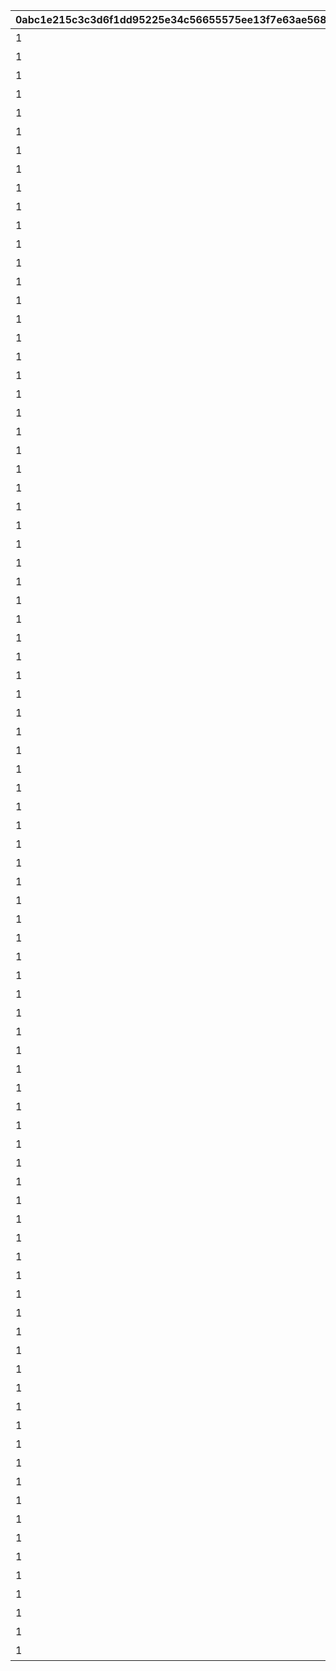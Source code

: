 |0abc1e215c3c3d6f1dd95225e34c56655575ee13f7e63ae5680a1bdcc1a47367|30285a026e1d369e649fb42652c86f54c9eeed97007c062227b94e74f53a96ad|c1111f29f41518333682a10ed01e316e20c2b381d3b4f1f9ad6d279d25e6ea1b|ab086ca1d0bfcf343eff20062fc745f79fda33863bce417e2ed985abddd9f5b9|8c4a5b653167b7145ec4862eccc4fac0054feaf0bda1fcb33786b8c334e81edb|6482b7c2c0ab1e5f281b3ba5dba47a89bae6a1c95a5aa41b02b5c7e368dc9c88|016d03411493e313ab4c67b59c5ce85d697ea738d1b73fd5161e2fa05ab1815a|5af9aec1c02692b9e9847e424403f5f63944752a9842713ead9cce9ba8a4fe09|9cde41620cfca07e4bb689974cc4d40c4cd2c35bedb5fbcbf10155ccb02b992c|35215f2d218e8d481d9fdbb2a012392f8d88ac1e993440be897193c806a200cb|d10ef37298e60856d95f9e4db958bb3d686226d50c9884a9cd9a8f2ea4ba444f|ec43d1464ab69e36e14613a92e236e02124a61af145c454ac0391c2b1bdef794|d60545a8c3428cb8a558795940b2e7b721cb4748e0c79a882c193ad56a759480|e5579449adec4cfdb3a770ebad87d21d73e53a24c0836a0ad846fc7b978685bd|ac78881da58bf7246f193eebe8d003c2ff62437eefb361d9a261f42162f24375|adfd2db1bcbb83a4925851fce40ad6e51ca0d5f05b22519aab44ee96557dc638|522116017a8a453bd9f6697189db824baf9dcaccbbcc6e4a4849a6c6594de3dd|652f5d0e47b22bfad82372414d9a09f7781470d8e35c89040b9550a699b907ec|40632440d0d1c212310920c58d23096cff0decd9a615fd9806313951fa6d4a0a|4b94b77e3603f78b8e390f78977937df60da812a69dde830fceaa860a5cce59a|
| --- | --- | --- | --- | --- | --- | --- | --- | --- | --- | --- | --- | --- | --- | --- | --- | --- | --- | --- | --- |
|1|0|クランバトル開始！キャラを育成して\nモンスターを討伐しよう！|2018/03/31 23:59:59|2018/03/21 5:00:00|2018/04/20 4:59:59|2018/04/05 17:00:00|1001|2018/04/20 4:59:59|0|2018/04/01|101011|40004|0|101011|2018/04/01|クランバトル開始！クランメンバーと協力して\nモンスターを討伐しよう！|25|90|0|
|1|0|クランバトル開始！キャラを育成して\nモンスターを討伐しよう！|2018/04/30 23:59:59|2018/04/20 5:00:00|2018/05/22 4:59:59|2018/05/02 17:00:00|1002|2018/05/22 4:59:59|0|2018/05/01|101021|40004|0|101021|2018/05/01|クランメンバーと協力して\n強力なモンスターを討伐しよう！|25|90|0|
|1|0|クランバトル開始！キャラを育成して\nモンスターを討伐しよう！|2018/05/31 23:59:59|2018/05/22 5:00:00|2018/06/21 4:59:59|2018/06/01 17:00:00|1003|2018/06/21 4:59:59|0|2018/06/01|101042|40004|0|101042|2018/06/01|クランメンバーと協力して\n強力なモンスターを討伐しよう！|25|90|0|
|1|0|クランバトル開始！キャラを育成して\nモンスターを討伐しよう！|2018/06/30 23:59:59|2018/06/21 5:00:00|2018/07/21 4:59:59|2018/07/02 17:00:00|1004|2018/07/21 4:59:59|0|2018/07/01|101161|40004|0|101161|2018/07/01|クランメンバーと協力して\n強力なモンスターを討伐しよう！|25|90|0|
|1|0|クランバトル開始！キャラを育成して\nモンスターを討伐しよう！|2018/07/31 23:59:59|2018/07/21 5:00:00|2018/08/22 4:59:59|2018/08/01 17:00:00|1005|2018/08/22 4:59:59|0|2018/08/01|101171|40004|0|101171|2018/08/01|クランメンバーと協力して\n強力なモンスターを討伐しよう！|25|90|0|
|1|0|クランバトル開始！キャラを育成して\nモンスターを討伐しよう！|2018/08/31 23:59:59|2018/08/22 5:00:00|2018/09/21 4:59:59|2018/09/03 17:00:00|1006|2018/09/21 4:59:59|0|2018/09/01|101191|40004|0|101191|2018/09/01|クランメンバーと協力して\n強力なモンスターを討伐しよう！|25|90|0|
|1|0|クランバトル開始！キャラを育成して\nモンスターを討伐しよう！|2018/09/30 23:59:59|2018/09/21 5:00:00|2018/10/22 4:59:59|2018/10/01 17:00:00|1007|2018/10/22 4:59:59|0|2018/10/01|101202|40004|0|101202|2018/10/01|クランメンバーと協力して\n強力なモンスターを討伐しよう！|25|90|0|
|1|0|クランバトル開始！キャラを育成して\nモンスターを討伐しよう！|2018/10/31 23:59:59|2018/10/22 5:00:00|2018/11/22 4:59:59|2018/11/01 17:00:00|1008|2018/11/22 4:59:59|0|2018/11/01|101292|40004|0|101292|2018/11/01|クランメンバーと協力して\n強力なモンスターを討伐しよう！|25|90|0|
|1|0|クランバトル開始！キャラを育成して\nモンスターを討伐しよう！|2018/11/30 23:59:59|2018/11/22 5:00:00|2018/12/22 4:59:59|2018/12/03 18:00:00|1009|2018/12/22 4:59:59|0|2018/12/01|101302|40004|0|101302|2018/12/01|クランメンバーと協力して\n強力なモンスターを討伐しよう！|25|90|0|
|1|0|クランバトル開始！キャラを育成して\nモンスターを討伐しよう！|2018/12/30 23:59:59|2018/12/22 5:00:00|2019/01/23 4:59:59|2018/12/31 15:00:00|1010|2019/01/23 4:59:59|0|2018/12/31|101441|40004|0|101441|2018/12/31|クランメンバーと協力して\n強力なモンスターを討伐しよう！|25|90|0|
|1|0|クランバトル開始！キャラを育成して\nモンスターを討伐しよう！|2019/01/30 23:59:59|2019/01/23 5:00:00|2019/02/20 4:59:59|2019/01/31 15:00:00|1011|2019/02/20 4:59:59|0|2019/01/31|101452|40004|0|101452|2019/01/31|クランメンバーと協力して\n強力なモンスターを討伐しよう！|25|90|0|
|1|0|クランバトル開始！キャラを育成して\nモンスターを討伐しよう！|2019/02/27 23:59:59|2019/02/20 5:00:00|2019/03/23 4:59:59|2019/02/28 15:00:00|1012|2019/03/23 4:59:59|0|2019/02/28|101562|40004|0|101562|2019/02/28|クランメンバーと協力して\n強力なモンスターを討伐しよう！|25|90|0|
|1|0|クランバトル開始！キャラを育成して\nモンスターを討伐しよう！|2019/03/30 23:59:59|2019/03/23 5:00:00|2019/04/22 4:59:59|2019/03/31 15:00:00|1013|2019/04/22 4:59:59|0|2019/03/31|101011|40004|0|101011|2019/03/31|クランメンバーと協力して\n強力なモンスターを討伐しよう！|25|90|0|
|1|0|クランバトル開始！キャラを育成して\nモンスターを討伐しよう！|2019/04/29 23:59:59|2019/04/22 5:00:00|2019/05/23 4:59:59|2019/04/30 15:00:00|1014|2019/05/23 4:59:59|0|2019/04/30|101021|40004|0|101021|2019/04/30|クランメンバーと協力して\n強力なモンスターを討伐しよう！|25|90|0|
|1|0|クランバトル開始！キャラを育成して\nモンスターを討伐しよう！|2019/05/30 23:59:59|2019/05/23 5:00:00|2019/06/22 4:59:59|2019/05/31 15:00:00|1015|2019/06/22 4:59:59|0|2019/05/31|101042|40004|0|101042|2019/05/31|クランメンバーと協力して\n強力なモンスターを討伐しよう！|25|90|0|
|1|0|クランバトル開始！キャラを育成して\nモンスターを討伐しよう！|2019/06/29 23:59:59|2019/06/22 5:00:00|2019/07/23 4:59:59|2019/06/30 15:00:00|1016|2019/07/23 4:59:59|0|2019/06/30|101162|40004|0|101162|2019/06/30|クランメンバーと協力して\n強力なモンスターを討伐しよう！|25|90|0|
|1|0|クランバトル開始！キャラを育成して\nモンスターを討伐しよう！|2019/07/30 23:59:59|2019/07/23 5:00:00|2019/08/23 4:59:59|2019/07/31 15:00:00|1017|2019/08/23 4:59:59|0|2019/07/31|101172|40004|0|101172|2019/07/31|クランメンバーと協力して\n強力なモンスターを討伐しよう！|25|90|0|
|1|0|クランバトル開始！キャラを育成して\nモンスターを討伐しよう！|2019/08/30 23:59:59|2019/08/23 5:00:00|2019/09/23 4:59:59|2019/08/31 15:00:00|1018|2019/09/23 4:59:59|0|2019/08/31|101192|40004|0|101192|2019/08/31|クランメンバーと協力して\n強力なモンスターを討伐しよう！|25|90|0|
|1|0|クランバトル開始！キャラを育成して\nモンスターを討伐しよう！|2019/09/29 23:59:59|2019/09/23 5:00:00|2019/10/25 4:59:59|2019/09/30 15:00:00|1019|2019/10/25 4:59:59|0|2019/09/30|101202|40004|0|101202|2019/09/30|クランメンバーと協力して\n強力なモンスターを討伐しよう！|25|90|0|
|1|0|クランバトル開始！キャラを育成して\nモンスターを討伐しよう！|2019/10/30 23:59:59|2019/10/25 5:00:00|2019/11/24 4:59:59|2019/10/31 15:00:00|1020|2019/11/24 4:59:59|0|2019/10/31|101292|40004|0|101292|2019/10/31|クランメンバーと協力して\n強力なモンスターを討伐しよう！|25|90|0|
|1|0|クランバトル開始！キャラを育成して\nモンスターを討伐しよう！|2019/11/29 23:59:59|2019/11/24 5:00:00|2019/12/25 4:59:59|2019/11/30 15:00:00|1021|2019/12/25 4:59:59|0|2019/11/30|101302|40004|0|101302|2019/11/30|クランメンバーと協力して\n強力なモンスターを討伐しよう！|25|90|0|
|1|0|クランバトル開始！キャラを育成して\nモンスターを討伐しよう！|2019/12/30 23:59:59|2019/12/25 5:00:00|2020/01/25 4:59:59|2019/12/31 15:00:00|1022|2020/01/25 4:59:59|0|2019/12/31|101441|40004|0|101441|2019/12/31|クランメンバーと協力して\n強力なモンスターを討伐しよう！|25|90|0|
|1|0|クランバトル開始！キャラを育成して\nモンスターを討伐しよう！|2020/01/30 23:59:59|2020/01/25 5:00:00|2020/02/23 4:59:59|2020/01/31 15:00:00|1023|2020/02/23 4:59:59|0|2020/01/31|101452|40004|0|101452|2020/01/31|クランメンバーと協力して\n強力なモンスターを討伐しよう！|25|90|0|
|1|0|クランバトル開始！キャラを育成して\nモンスターを討伐しよう！|2020/02/28 23:59:59|2020/02/23 5:00:00|2020/03/25 4:59:59|2020/02/29 15:00:00|1024|2020/03/25 4:59:59|0|2020/02/29|101562|40004|0|101562|2020/02/29|クランメンバーと協力して\n強力なモンスターを討伐しよう！|25|90|0|
|1|0|クランバトル開始！キャラを育成して\nモンスターを討伐しよう！|2020/03/30 23:59:59|2020/03/25 5:00:00|2020/04/25 4:59:59|2020/03/31 15:00:00|1025|2020/04/25 4:59:59|0|2020/03/31|101011|40004|0|101011|2020/03/31|クランメンバーと協力して\n強力なモンスターを討伐しよう！|25|90|0|
|1|0|クランバトル開始！キャラを育成して\nモンスターを討伐しよう！|2020/04/29 23:59:59|2020/04/25 5:00:00|2020/05/26 4:59:59|2020/04/30 15:00:00|1026|2020/05/26 4:59:59|0|2020/04/30|101021|40004|0|101021|2020/04/30|クランメンバーと協力して\n強力なモンスターを討伐しよう！|25|90|0|
|1|0|クランバトル開始！キャラを育成して\nモンスターを討伐しよう！|2020/05/30 23:59:59|2020/05/26 5:00:00|2020/06/25 4:59:59|2020/05/31 15:00:00|1027|2020/06/25 4:59:59|0|2020/05/31|101042|40004|0|101042|2020/05/31|クランメンバーと協力して\n強力なモンスターを討伐しよう！|25|90|0|
|1|0|クランバトル開始！キャラを育成して\nモンスターを討伐しよう！|2020/06/29 23:59:59|2020/06/25 5:00:00|2020/07/26 4:59:59|2020/06/30 15:00:00|1028|2020/07/26 4:59:59|0|2020/06/30|101162|40004|0|101162|2020/06/30|クランメンバーと協力して\n強力なモンスターを討伐しよう！|25|90|0|
|1|0|クランバトル開始！キャラを育成して\nモンスターを討伐しよう！|2020/07/30 23:59:59|2020/07/26 5:00:00|2020/08/26 4:59:59|2020/07/31 15:00:00|1029|2020/08/26 4:59:59|0|2020/07/31|101172|40004|0|101172|2020/07/31|クランメンバーと協力して\n強力なモンスターを討伐しよう！|25|90|0|
|1|0|クランバトル開始！キャラを育成して\nモンスターを討伐しよう！|2020/08/30 23:59:59|2020/08/26 5:00:00|2020/09/25 4:59:59|2020/08/31 15:00:00|1030|2020/09/25 4:59:59|0|2020/08/31|101192|40004|0|101192|2020/08/31|クランメンバーと協力して\n強力なモンスターを討伐しよう！|25|90|0|
|1|0|クランバトル開始！キャラを育成して\nモンスターを討伐しよう！|2020/09/29 23:59:59|2020/09/25 5:00:00|2020/10/26 4:59:59|2020/09/30 15:00:00|1031|2020/10/26 4:59:59|0|2020/09/30|101202|40004|0|101202|2020/09/30|クランメンバーと協力して\n強力なモンスターを討伐しよう！|25|90|0|
|1|0|クランバトル開始！キャラを育成して\nモンスターを討伐しよう！|2020/10/30 23:59:59|2020/10/26 5:00:00|2020/11/25 4:59:59|2020/10/31 15:00:00|1032|2020/11/25 4:59:59|0|2020/10/31|101292|40004|0|101292|2020/10/31|クランメンバーと協力して\n強力なモンスターを討伐しよう！|25|90|0|
|1|0|クランバトル開始！キャラを育成して\nモンスターを討伐しよう！|2020/11/29 23:59:59|2020/11/25 5:00:00|2020/12/26 4:59:59|2020/11/30 15:00:00|1033|2020/12/26 4:59:59|0|2020/11/30|101302|40004|0|101302|2020/11/30|クランメンバーと協力して\n強力なモンスターを討伐しよう！|25|90|0|
|1|0|クランバトル開始！キャラを育成して\nモンスターを討伐しよう！|2020/12/30 23:59:59|2020/12/26 5:00:00|2021/01/26 4:59:59|2020/12/31 15:00:00|1034|2021/01/26 4:59:59|0|2020/12/31|101441|40004|0|101441|2020/12/31|クランメンバーと協力して\n強力なモンスターを討伐しよう！|25|90|0|
|1|0|クランバトル開始！キャラを育成して\nモンスターを討伐しよう！|2021/01/30 23:59:59|2021/01/26 5:00:00|2021/02/23 4:59:59|2021/01/31 15:00:00|1035|2021/02/23 4:59:59|0|2021/01/31|101452|40004|0|101452|2021/01/31|クランメンバーと協力して\n強力なモンスターを討伐しよう！|25|90|0|
|1|0|クランバトル開始！キャラを育成して\nモンスターを討伐しよう！|2021/02/27 23:59:59|2021/02/23 5:00:00|2021/03/26 4:59:59|2021/02/28 15:00:00|1036|2021/03/26 4:59:59|0|2021/02/28|101562|40004|0|101562|2021/02/28|クランメンバーと協力して\n強力なモンスターを討伐しよう！|25|90|0|
|1|0|クランバトル開始！キャラを育成して\nモンスターを討伐しよう！|2021/03/30 23:59:59|2021/03/26 5:00:00|2021/04/25 4:59:59|2021/03/31 15:00:00|1037|2021/04/25 4:59:59|0|2021/03/31|101011|40004|0|101011|2021/03/31|クランメンバーと協力して\n強力なモンスターを討伐しよう！|25|90|0|
|1|0|クランバトル開始！キャラを育成して\nモンスターを討伐しよう！|2021/04/29 23:59:59|2021/04/25 5:00:00|2021/05/26 4:59:59|2021/04/30 15:00:00|1038|2021/05/26 4:59:59|0|2021/04/30|101021|40004|0|101021|2021/04/30|クランメンバーと協力して\n強力なモンスターを討伐しよう！|25|90|0|
|1|0|クランバトル開始！キャラを育成して\nモンスターを討伐しよう！|2021/05/30 23:59:59|2021/05/26 5:00:00|2021/06/25 4:59:59|2021/05/31 15:00:00|1039|2021/06/25 4:59:59|0|2021/05/31|101042|40004|0|101042|2021/05/31|クランメンバーと協力して\n強力なモンスターを討伐しよう！|25|90|0|
|1|0|クランバトル開始！キャラを育成して\nモンスターを討伐しよう！|2021/06/29 23:59:59|2021/06/25 5:00:00|2021/07/26 4:59:59|2021/06/30 15:00:00|1040|2021/07/26 4:59:59|0|2021/06/30|101162|40004|0|101162|2021/06/30|クランメンバーと協力して\n強力なモンスターを討伐しよう！|25|90|0|
|1|0|クランバトル開始！キャラを育成して\nモンスターを討伐しよう！|2021/07/30 23:59:59|2021/07/26 5:00:00|2021/08/26 4:59:59|2021/07/31 15:00:00|1041|2021/08/26 4:59:59|0|2021/07/31|101172|40004|0|101172|2021/07/31|クランメンバーと協力して\n強力なモンスターを討伐しよう！|25|90|0|
|1|0|クランバトル開始！キャラを育成して\nモンスターを討伐しよう！|2021/08/30 23:59:59|2021/08/26 5:00:00|2021/09/25 4:59:59|2021/08/31 15:00:00|1042|2021/09/25 4:59:59|0|2021/08/31|101192|40004|0|101192|2021/08/31|クランメンバーと協力して\n強力なモンスターを討伐しよう！|25|90|0|
|1|0|クランバトル開始！キャラを育成して\nモンスターを討伐しよう！|2021/09/29 23:59:59|2021/09/25 5:00:00|2021/10/26 4:59:59|2021/09/30 15:00:00|1043|2021/10/26 4:59:59|0|2021/09/30|101202|40004|0|101202|2021/09/30|クランメンバーと協力して\n強力なモンスターを討伐しよう！|25|90|0|
|1|0|クランバトル開始！キャラを育成して\nモンスターを討伐しよう！|2021/10/30 23:59:59|2021/10/26 5:00:00|2021/11/25 4:59:59|2021/10/31 15:00:00|1044|2021/11/25 4:59:59|0|2021/10/31|101292|40004|0|101292|2021/10/31|クランメンバーと協力して\n強力なモンスターを討伐しよう！|25|90|0|
|1|0|クランバトル開始！キャラを育成して\nモンスターを討伐しよう！|2021/11/29 23:59:59|2021/11/25 5:00:00|2021/12/26 4:59:59|2021/11/30 15:00:00|1045|2021/12/26 4:59:59|0|2021/11/30|101302|40004|0|101302|2021/11/30|クランメンバーと協力して\n強力なモンスターを討伐しよう！|25|90|0|
|1|0|クランバトル開始！キャラを育成して\nモンスターを討伐しよう！|2021/12/30 23:59:59|2021/12/26 5:00:00|2022/01/26 4:59:59|2021/12/31 15:00:00|1046|2022/01/26 4:59:59|0|2021/12/31|101441|40004|0|101441|2021/12/31|クランメンバーと協力して\n強力なモンスターを討伐しよう！|25|90|0|
|1|0|クランバトル開始！キャラを育成して\nモンスターを討伐しよう！|2022/01/30 23:59:59|2022/01/26 5:00:00|2022/02/23 4:59:59|2022/01/31 15:00:00|1047|2022/02/23 4:59:59|0|2022/01/31|101452|40004|0|101452|2022/01/31|クランメンバーと協力して\n強力なモンスターを討伐しよう！|25|90|0|
|1|0|クランバトル開始！キャラを育成して\nモンスターを討伐しよう！|2022/02/27 23:59:59|2022/02/23 5:00:00|2022/03/26 4:59:59|2022/02/28 15:00:00|1048|2022/03/26 4:59:59|0|2022/02/28|101562|40004|0|101562|2022/02/28|クランメンバーと協力して\n強力なモンスターを討伐しよう！|25|90|0|
|1|0|クランバトル開始！キャラを育成して\nモンスターを討伐しよう！|2022/03/30 23:59:59|2022/03/26 5:00:00|2022/04/25 4:59:59|2022/03/31 15:00:00|1049|2022/04/25 4:59:59|0|2022/03/31|101011|40004|0|101011|2022/03/31|クランメンバーと協力して\n強力なモンスターを討伐しよう！|25|90|0|
|1|0|クランバトル開始！キャラを育成して\nモンスターを討伐しよう！|2022/04/29 23:59:59|2022/04/25 5:00:00|2022/05/26 4:59:59|2022/04/30 15:00:00|1050|2022/05/26 4:59:59|0|2022/04/30|101021|40004|0|101021|2022/04/30|クランメンバーと協力して\n強力なモンスターを討伐しよう！|25|90|0|
|1|0|クランバトル開始！キャラを育成して\nモンスターを討伐しよう！|2022/05/30 23:59:59|2022/05/26 5:00:00|2022/06/25 4:59:59|2022/05/31 15:00:00|1051|2022/06/25 4:59:59|0|2022/05/31|101042|40004|0|101042|2022/05/31|クランメンバーと協力して\n強力なモンスターを討伐しよう！|25|90|0|
|1|0|クランバトル開始！キャラを育成して\nモンスターを討伐しよう！|2022/06/29 23:59:59|2022/06/25 5:00:00|2022/07/26 4:59:59|2022/06/30 15:00:00|1052|2022/07/26 4:59:59|0|2022/06/30|101162|40004|0|101162|2022/06/30|クランメンバーと協力して\n強力なモンスターを討伐しよう！|25|90|0|
|1|0|クランバトル開始！キャラを育成して\nモンスターを討伐しよう！|2022/07/30 23:59:59|2022/07/26 5:00:00|2022/08/26 4:59:59|2022/07/31 15:00:00|1053|2022/08/26 4:59:59|0|2022/07/31|101172|40004|0|101172|2022/07/31|クランメンバーと協力して\n強力なモンスターを討伐しよう！|25|90|0|
|1|0|クランバトル開始！キャラを育成して\nモンスターを討伐しよう！|2022/08/30 23:59:59|2022/08/26 5:00:00|2022/09/25 4:59:59|2022/08/31 15:00:00|1054|2022/09/25 4:59:59|0|2022/08/31|101192|40004|0|101192|2022/08/31|クランメンバーと協力して\n強力なモンスターを討伐しよう！|25|90|0|
|1|0|クランバトル開始！キャラを育成して\nモンスターを討伐しよう！|2022/09/29 23:59:59|2022/09/25 5:00:00|2022/10/26 4:59:59|2022/09/30 15:00:00|1055|2022/10/26 4:59:59|0|2022/09/30|101202|40004|0|101202|2022/09/30|クランメンバーと協力して\n強力なモンスターを討伐しよう！|25|90|0|
|1|0|クランバトル開始！キャラを育成して\nモンスターを討伐しよう！|2022/10/30 23:59:59|2022/10/26 5:00:00|2022/11/25 4:59:59|2022/10/31 15:00:00|1056|2022/11/25 4:59:59|0|2022/10/31|101292|40004|0|101292|2022/10/31|クランメンバーと協力して\n強力なモンスターを討伐しよう！|25|90|0|
|1|0|クランバトル開始！キャラを育成して\nモンスターを討伐しよう！|2022/11/29 23:59:59|2022/11/25 5:00:00|2022/12/26 4:59:59|2022/11/30 15:00:00|1057|2022/12/26 4:59:59|0|2022/11/30|101302|40004|0|101302|2022/11/30|クランメンバーと協力して\n強力なモンスターを討伐しよう！|25|90|0|
|1|0|クランバトル開始！キャラを育成して\nモンスターを討伐しよう！|2022/12/30 23:59:59|2022/12/26 5:00:00|2023/01/26 4:59:59|2022/12/31 15:00:00|1058|2023/01/26 4:59:59|0|2022/12/31|101441|40004|0|101441|2022/12/31|クランメンバーと協力して\n強力なモンスターを討伐しよう！|25|90|0|
|1|0|クランバトル開始！キャラを育成して\nモンスターを討伐しよう！|2023/01/30 23:59:59|2023/01/26 5:00:00|2023/02/23 4:59:59|2023/01/31 15:00:00|1059|2023/02/23 4:59:59|0|2023/01/31|101452|40004|0|101452|2023/01/31|クランメンバーと協力して\n強力なモンスターを討伐しよう！|25|90|0|
|1|0|クランバトル開始！キャラを育成して\nモンスターを討伐しよう！|2023/02/27 23:59:59|2023/02/23 5:00:00|2023/03/26 4:59:59|2023/02/28 15:00:00|1060|2023/03/26 4:59:59|0|2023/02/28|101562|40004|0|101562|2023/02/28|クランメンバーと協力して\n強力なモンスターを討伐しよう！|25|90|0|
|1|0|クランバトル開始！キャラを育成して\nモンスターを討伐しよう！|2023/03/30 23:59:59|2023/03/26 5:00:00|2023/04/26 4:59:59|2023/03/31 15:00:00|1061|2023/04/26 4:59:59|0|2023/03/31|101011|40004|0|101011|2023/03/31|クランメンバーと協力して\n強力なモンスターを討伐しよう！|25|90|0|
|1|0|クランバトル開始！キャラを育成して\nモンスターを討伐しよう！|2023/04/29 23:59:59|2023/04/26 5:00:00|2023/05/26 4:59:59|2023/04/30 15:00:00|1063|2023/05/26 4:59:59|0|2023/04/30|101021|40004|0|101021|2023/04/30|クランメンバーと協力して\n強力なモンスターを討伐しよう！|25|90|0|
|1|0|クランバトル開始！キャラを育成して\nモンスターを討伐しよう！|2023/05/30 23:59:59|2023/05/26 5:00:00|2023/06/25 4:59:59|2023/05/31 15:00:00|1064|2023/06/25 4:59:59|0|2023/05/31|101042|40004|0|101042|2023/05/31|クランメンバーと協力して\n強力なモンスターを討伐しよう！|25|90|0|
|1|0|クランバトル開始！キャラを育成して\nモンスターを討伐しよう！|2023/06/29 23:59:59|2023/06/25 5:00:00|2023/07/26 4:59:59|2023/06/30 15:00:00|1065|2023/07/26 4:59:59|0|2023/06/30|101162|40004|0|101162|2023/06/30|クランメンバーと協力して\n強力なモンスターを討伐しよう！|25|90|0|
|1|0|クランバトル開始！キャラを育成して\nモンスターを討伐しよう！|2023/07/30 23:59:59|2023/07/26 5:00:00|2023/08/26 4:59:59|2023/07/31 15:00:00|1066|2023/08/26 4:59:59|0|2023/07/31|101172|40004|0|101172|2023/07/31|クランメンバーと協力して\n強力なモンスターを討伐しよう！|25|90|0|
|1|0|クランバトル開始！キャラを育成して\nモンスターを討伐しよう！|2023/08/30 23:59:59|2023/08/26 5:00:00|2023/09/25 4:59:59|2023/08/31 15:00:00|1067|2023/09/25 4:59:59|0|2023/08/31|101192|40004|0|101192|2023/08/31|クランメンバーと協力して\n強力なモンスターを討伐しよう！|25|90|0|
|1|0|クランバトル開始！キャラを育成して\nモンスターを討伐しよう！|2023/09/29 23:59:59|2023/09/25 5:00:00|2023/10/26 4:59:59|2023/09/30 15:00:00|1068|2023/10/26 4:59:59|0|2023/09/30|101202|40004|0|101202|2023/09/30|クランメンバーと協力して\n強力なモンスターを討伐しよう！|25|90|0|
|1|0|クランバトル開始！キャラを育成して\nモンスターを討伐しよう！|2023/10/30 23:59:59|2023/10/26 5:00:00|2023/11/25 4:59:59|2023/10/31 15:00:00|1069|2023/11/25 4:59:59|0|2023/10/31|101292|40004|0|101292|2023/10/31|クランメンバーと協力して\n強力なモンスターを討伐しよう！|25|90|0|
|1|0|クランバトル開始！キャラを育成して\nモンスターを討伐しよう！|2023/11/29 23:59:59|2023/11/25 5:00:00|2023/12/26 4:59:59|2023/11/30 15:00:00|1070|2023/12/26 4:59:59|0|2023/11/30|101302|40004|0|101302|2023/11/30|クランメンバーと協力して\n強力なモンスターを討伐しよう！|25|90|0|
|1|0|クランバトル開始！キャラを育成して\nモンスターを討伐しよう！|2023/12/30 23:59:59|2023/12/26 5:00:00|2024/01/26 4:59:59|2023/12/31 15:00:00|1071|2024/01/26 4:59:59|0|2023/12/31|101441|40004|0|101441|2023/12/31|クランメンバーと協力して\n強力なモンスターを討伐しよう！|25|90|0|
|1|0|クランバトル開始！キャラを育成して\nモンスターを討伐しよう！|2024/01/30 23:59:59|2024/01/26 5:00:00|2024/02/24 4:59:59|2024/01/31 15:00:00|1072|2024/02/24 4:59:59|0|2024/01/31|101452|40004|0|101452|2024/01/31|クランメンバーと協力して\n強力なモンスターを討伐しよう！|25|90|0|
|1|0|クランバトル開始！キャラを育成して\nモンスターを討伐しよう！|2024/02/28 23:59:59|2024/02/24 5:00:00|2024/03/26 4:59:59|2024/02/29 15:00:00|1073|2024/03/26 4:59:59|0|2024/02/29|101562|40004|0|101562|2024/02/29|クランメンバーと協力して\n強力なモンスターを討伐しよう！|25|90|0|
|1|0|クランバトル開始！キャラを育成して\nモンスターを討伐しよう！|2024/03/30 23:59:59|2024/03/26 5:00:00|2024/04/25 4:59:59|2024/03/31 15:00:00|1074|2024/04/25 4:59:59|0|2024/03/31|101011|40004|0|101011|2024/03/31|クランメンバーと協力して\n強力なモンスターを討伐しよう！|25|90|0|
|1|0|クランバトル開始！キャラを育成して\nモンスターを討伐しよう！|2024/04/29 23:59:59|2024/04/25 5:00:00|2024/05/26 4:59:59|2024/04/30 15:00:00|1075|2024/05/26 4:59:59|0|2024/04/30|101021|40004|0|101021|2024/04/30|クランメンバーと協力して\n強力なモンスターを討伐しよう！|25|90|0|
|1|0|クランバトル開始！キャラを育成して\nモンスターを討伐しよう！|2024/05/30 23:59:59|2024/05/26 5:00:00|2024/06/25 4:59:59|2024/05/31 15:00:00|1076|2024/06/25 4:59:59|0|2024/05/31|101042|40004|0|101042|2024/05/31|クランメンバーと協力して\n強力なモンスターを討伐しよう！|25|90|0|
|1|0|クランバトル開始！キャラを育成して\nモンスターを討伐しよう！|2024/06/29 23:59:59|2024/06/25 5:00:00|2024/07/26 4:59:59|2024/06/30 15:00:00|1077|2024/07/26 4:59:59|0|2024/06/30|101162|40004|0|101162|2024/06/30|クランメンバーと協力して\n強力なモンスターを討伐しよう！|25|90|0|
|1|0|クランバトル開始！キャラを育成して\nモンスターを討伐しよう！|2024/07/30 23:59:59|2024/07/26 5:00:00|2024/08/26 4:59:59|2024/07/31 15:00:00|1078|2024/08/26 4:59:59|0|2024/07/31|101172|40004|0|101172|2024/07/31|クランメンバーと協力して\n強力なモンスターを討伐しよう！|25|90|0|
|1|0|クランバトル開始！キャラを育成して\nモンスターを討伐しよう！|2024/08/30 23:59:59|2024/08/26 5:00:00|2024/09/25 4:59:59|2024/08/31 15:00:00|1079|2024/09/25 4:59:59|0|2024/08/31|101192|40004|0|101192|2024/08/31|クランメンバーと協力して\n強力なモンスターを討伐しよう！|25|90|0|
|1|0|クランバトル開始！キャラを育成して\nモンスターを討伐しよう！|2024/09/29 23:59:59|2024/09/25 5:00:00|2024/10/26 4:59:59|2024/09/30 15:00:00|1080|2024/10/26 4:59:59|0|2024/09/30|101202|40004|0|101202|2024/09/30|クランメンバーと協力して\n強力なモンスターを討伐しよう！|25|90|0|
|1|0|クランバトル開始！キャラを育成して\nモンスターを討伐しよう！|2024/10/30 23:59:59|2024/10/26 5:00:00|2024/11/25 4:59:59|2024/10/31 15:00:00|1081|2024/11/25 4:59:59|0|2024/10/31|101292|40004|0|101292|2024/10/31|クランメンバーと協力して\n強力なモンスターを討伐しよう！|25|90|0|
|1|0|クランバトル開始！キャラを育成して\nモンスターを討伐しよう！|2024/11/29 23:59:59|2024/11/25 5:00:00|2024/12/26 4:59:59|2024/11/30 15:00:00|1082|2024/12/26 4:59:59|0|2024/11/30|101302|40004|0|101302|2024/11/30|クランメンバーと協力して\n強力なモンスターを討伐しよう！|25|90|0|
|1|0|クランバトル開始！キャラを育成して\nモンスターを討伐しよう！|2024/12/30 23:59:59|2024/12/26 5:00:00|2025/01/26 4:59:59|2024/12/31 15:00:00|1083|2025/01/26 4:59:59|0|2024/12/31|101441|40004|0|101441|2024/12/31|クランメンバーと協力して\n強力なモンスターを討伐しよう！|25|90|0|
|1|0|クランバトル開始！キャラを育成して\nモンスターを討伐しよう！|2025/01/30 23:59:59|2025/01/26 5:00:00|2025/02/23 4:59:59|2025/01/31 15:00:00|1084|2025/02/23 4:59:59|0|2025/01/31|101452|40004|0|101452|2025/01/31|クランメンバーと協力して\n強力なモンスターを討伐しよう！|25|90|0|
|1|0|クランバトル開始！キャラを育成して\nモンスターを討伐しよう！|2025/02/27 23:59:59|2025/02/23 5:00:00|2025/03/26 4:59:59|2025/02/28 15:00:00|1085|2025/03/26 4:59:59|0|2025/02/28|101562|40004|0|101562|2025/02/28|クランメンバーと協力して\n強力なモンスターを討伐しよう！|25|90|0|
|1|0|クランバトル開始！キャラを育成して\nモンスターを討伐しよう！|2025/03/30 23:59:59|2025/03/26 5:00:00|2025/04/25 4:59:59|2025/03/31 15:00:00|1086|2025/04/25 4:59:59|0|2025/03/31|101011|40004|0|101011|2025/03/31|クランメンバーと協力して\n強力なモンスターを討伐しよう！|25|90|0|
|1|0|クランバトル開始！キャラを育成して\nモンスターを討伐しよう！|2025/04/29 23:59:59|2025/04/25 5:00:00|2025/05/26 4:59:59|2025/04/30 15:00:00|1087|2025/05/26 4:59:59|0|2025/04/30|101021|40004|0|101021|2025/04/30|クランメンバーと協力して\n強力なモンスターを討伐しよう！|25|90|0|
|1|0|クランバトル開始！キャラを育成して\nモンスターを討伐しよう！|2025/05/30 23:59:59|2025/05/26 5:00:00|2025/06/25 4:59:59|2025/05/31 15:00:00|1088|2025/06/25 4:59:59|0|2025/05/31|101042|40004|0|101042|2025/05/31|クランメンバーと協力して\n強力なモンスターを討伐しよう！|25|90|0|